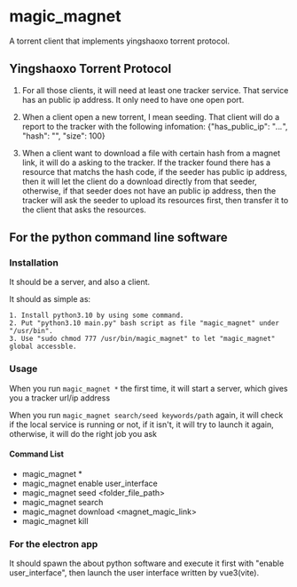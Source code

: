# magic_magnet
A torrent client that implements yingshaoxo torrent protocol.


## Yingshaoxo Torrent Protocol

1. For all those clients, it will need at least one tracker service. That service has an public ip address. It only need to have one open port.

2. When a client open a new torrent, I mean seeding. That client will do a report to the tracker with the following infomation: {"has_public_ip": "*.*.*.*", "hash": "", "size": 100}

3. When a client want to download a file with certain hash from a magnet link, it will do a asking to the tracker. If the tracker found there has a resource that matchs the hash code, if the seeder has public ip address, then it will let the client do a download directly from that seeder, otherwise, if that seeder does not have an public ip address, then the tracker will ask the seeder to upload its resources first, then transfer it to the client that asks the resources.

## For the python command line software
### Installation
It should be a server, and also a client.

It should as simple as:
```
1. Install python3.10 by using some command.
2. Put "python3.10 main.py" bash script as file "magic_magnet" under "/usr/bin".
3. Use "sudo chmod 777 /usr/bin/magic_magnet" to let "magic_magnet" global accessble.
```

### Usage
When you run `magic_magnet *` the first time, it will start a server, which gives you a tracker url/ip address

When you run `magic_magnet search/seed keywords/path` again, it will check if the local service is running or not, if it isn't, it will try to launch it again, otherwise, it will do the right job you ask

#### Command List
* magic_magnet * 
* magic_magnet enable user_interface
* magic_magnet seed <folder_file_path>
* magic_magnet search <keywords>
* magic_magnet download <magnet_magic_link>
* magic_magnet kill

### For the electron app
It should spawn the about python software and execute it first with "enable user_interface", then launch the user interface written by vue3(vite).

<!-- ## How to compile it?

```
sudo docker-compose -f docker-compose.magic_magnet.yaml up --build
```

If anything goes wrong, you may want to get into the docker container to fix it:
```
sudo docker exec -it --user=root 3d86fb657430 /bin/sh
``` -->
